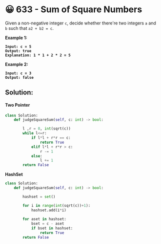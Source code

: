# 😀 633 - Sum of Square Numbers

Given a non-negative integer `c`, decide whether there're two integers `a` and `b` such that `a2 + b2 = c`.

**Example 1:**

<pre><code><strong>Input: c = 5
</strong><strong>Output: true
</strong><strong>Explanation: 1 * 1 + 2 * 2 = 5
</strong></code></pre>

**Example 2:**

<pre><code><strong>Input: c = 3
</strong><strong>Output: false
</strong></code></pre>

## Solution:

#### Two Pointer

```python
class Solution:
    def judgeSquareSum(self, c: int) -> bool:

        l ,r = 0, int(sqrt(c))
        while l<=r:
            if l*l + r*r == c:
                return True
            elif l*l + r*r > c:
                r -= 1
            else:
                l += 1
        return False
```

&#x20;**HashSet**

```python
class Solution:
    def judgeSquareSum(self, c: int) -> bool:

        hashset = set()

        for i in range(int(sqrt(c))+1):
            hashset.add(i*i)
        
        for aset in hashset:
            bset = c - aset
            if bset in hashset:
                return True
        return False
```
